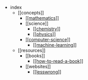 - index
  - [[concepts]]
    - [[[mathematics]]](/tree/math)
    - [[science]]
      - [[[chemistry]]](/tree/chemistry)
      - [[[physics]]](/tree/physics)
    - [[[computer-science]]](/tree/computer-science)
      - [[[machine-learning]]](/tree/machine-learning)
  - [[resources]]
    - [[books]]
      - [[[how-to-read-a-book]]](/tree/how-to-read-a-book)
    - [[websites]]
      - [[[lesswrong]]](/tree/lesswrong)
